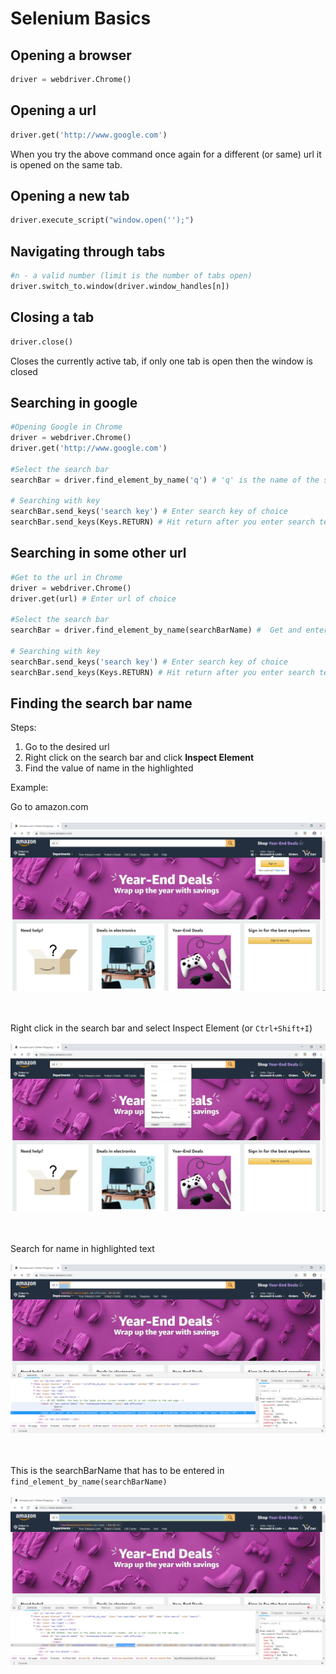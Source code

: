 # Selenium Basics

## Opening a browser  
```python
driver = webdriver.Chrome()
```

## Opening a url 
```python
driver.get('http://www.google.com')
```
When you try the above command once again for a different (or same) url it is opened on the same tab.

## Opening a new tab
```python
driver.execute_script("window.open('');")
```

## Navigating through tabs
```python
#n - a valid number (limit is the number of tabs open)
driver.switch_to.window(driver.window_handles[n])
```

## Closing a tab
 ```python
 driver.close()
```
Closes the currently active tab, if only one tab is open then the window is closed

## Searching in google
```python
#Opening Google in Chrome
driver = webdriver.Chrome()
driver.get('http://www.google.com')

#Select the search bar
searchBar = driver.find_element_by_name('q') # 'q' is the name of the search bar 

# Searching with key
searchBar.send_keys('search key') # Enter search key of choice
searchBar.send_keys(Keys.RETURN) # Hit return after you enter search text
```

## Searching in some other url
```python
#Get to the url in Chrome
driver = webdriver.Chrome()
driver.get(url) # Enter url of choice

#Select the search bar
searchBar = driver.find_element_by_name(searchBarName) #  Get and enter the search bar name

# Searching with key
searchBar.send_keys('search key') # Enter search key of choice
searchBar.send_keys(Keys.RETURN) # Hit return after you enter search text
```

## Finding the search bar name
Steps:
1. Go to the desired url
2. Right click on the search bar and click **Inspect Element**
3. Find the value of name in the highlighted 

Example:

Go to amazon.com<br/> 
<br/>![](/Images/picture1.png)<br/>

<br/><br/>Right click in the search bar and select Inspect Element (or `Ctrl+Shift+I`)<br/>
<br/>![](/Images/picture2.png)<br/>  

<br/><br/>Search for name in highlighted text<br/>
<br/>![](/Images/picture3.png)<br/>  

<br/><br/>This is the searchBarName that has to be entered in `find_element_by_name(searchBarName)`<br/>
<br/>![](/Images/picture4.png)<br/>
